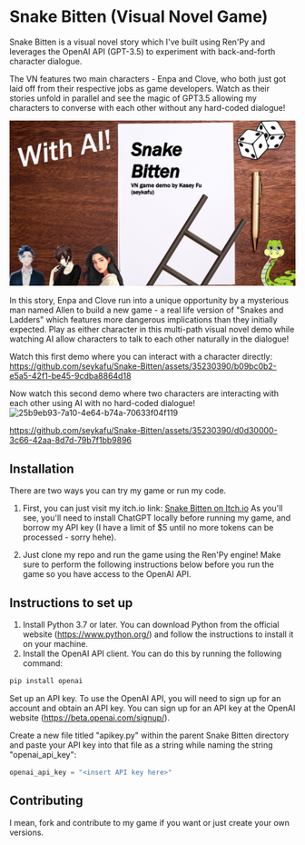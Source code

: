 # Snake Bitten (Visual Novel Game)

Snake Bitten is a visual novel story which I've built using Ren'Py and leverages the OpenAI API (GPT-3.5) to experiment with back-and-forth character dialogue.

The VN features two main characters - Enpa and Clove, who both just got laid off from their respective jobs as game developers. Watch as their stories unfold in parallel and see the magic of GPT3.5 allowing my characters to converse with each other without any hard-coded dialogue!

![Snake Bitten](/game/gui/SB.png)

In this story, Enpa and Clove run into a unique opportunity by a mysterious man named Allen to build a new game - a real life version of "Snakes and Ladders" which features more dangerous implications than they initially expected. Play as either character in this multi-path visual novel demo while watching AI allow characters to talk to each other naturally in the dialogue!

Watch this first demo where you can interact with a character directly:
https://github.com/seykafu/Snake-Bitten/assets/35230390/b09bc0b2-e5a5-42f1-be45-9cdba8864d18

Now watch this second demo where two characters are interacting with each other using AI with no hard-coded dialogue!
![25b9eb93-7a10-4e64-b74a-70633f04f119](https://github.com/seykafu/Snake-Bitten/assets/35230390/74ed3267-8b0a-4278-8fa4-51f9aa74396d)

https://github.com/seykafu/Snake-Bitten/assets/35230390/d0d30000-3c66-42aa-8d7d-79b7f1bb9896


## Installation

There are two ways you can try my game or run my code. 
1) First, you can just visit my itch.io link: [Snake Bitten on Itch.io](https://seykafu.itch.io/snake-bitten)
As you'll see, you'll need to install ChatGPT locally before running my game, and borrow my API key (I have a limit of $5 until no more tokens can be processed - sorry hehe).

2. Just clone my repo and run the game using the Ren'Py engine! 
Make sure to perform the following instructions below before you run the game so you have access to the OpenAI API.

## Instructions to set up
1. Install Python 3.7 or later. You can download Python from the official website (https://www.python.org/) and follow the instructions to install it on your machine.
2. Install the OpenAI API client. You can do this by running the following command:
```bash
pip install openai
```

Set up an API key. To use the OpenAI API, you will need to sign up for an account and obtain an API key. You can sign up for an API key at the OpenAI website (https://beta.openai.com/signup/).

Create a new file titled "apikey.py" within the parent Snake Bitten directory and paste your API key into that file as a string while naming the string "openai_api_key":

```python
openai_api_key = "<insert API key here>"
```

## Contributing

I mean, fork and contribute to my game if you want or just create your own versions.
